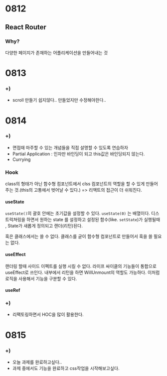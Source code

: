 # 0812
## React Router
### Why?
다양한 페이지가 존재하는 어플리케이션을 만들어내는 것

# 0813
### +)
- scroll 만들기 쉽지않다.. 만들었지만 수정해야한다.. 

# 0814
### +)
- 면접때 마주할 수 있는 개념들을 직접 설명할 수 있도록 연습하자
- Partial Application : 인자만 바인딩이 되고 this값은 바인딩되지 않는다.
- Currying

### Hook
class의 형태가 아닌 함수형 컴포넌트에서 clss 컴포넌트의 역할을 할 수 있게 만들어 주는 것.(this의 고통에서 벗어날 수 있다.)  => 리액트의 접근이 더 쉬워진다.
#### useState
`useState()`의 괄호 안에는 초기값을 설정할 수 있다.
`useState(0)` 는 배열이다. 디스트럭쳐링을 하면서 원하는 state 를 설정하고 설정된 함수(like. `setState`)가 실행될때 , State가 새롭게 정의되고 랜더(리턴)된다.

훅은 클래스에서는 쓸 수 없다.
클래스를 굳이 함수형 컴포넌트로 만들어서 훅을 쓸 필요는 없다.
#### useEffect
랜더링 할때 사이드 이펙트를 실행 시킬 수 없다.
라이프 싸이클의 기능들이 통합으로 useEffect로 쓰인다.
내부에서 리턴을 하면 WillUnmount의 역할도 가능하다.
이처럼 로직을 사용해서 기능을 구분할 수 있다.

#### useRef
### +)
- 리팩토링하면서 HOC을 많이 활용한다.

# 0815
### +)
- 오늘 과제를 완료하고싶다..
- 과제 중에서도 기능을 완료하고 css작업을 시작해보고싶다.